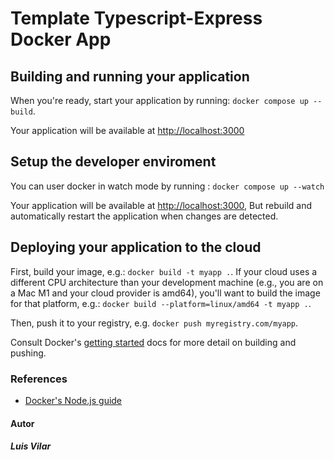 # Template Typescript-Express Docker App

## Building and running your application

When you're ready, start your application by running:
`docker compose up --build`.

Your application will be available at <http://localhost:3000>

## Setup the developer enviroment

You can user docker in watch mode by running :
`docker compose up --watch`

Your application will be available at <http://localhost:3000>,
But rebuild and automatically restart the application when changes are detected.

## Deploying your application to the cloud

First, build your image, e.g.: `docker build -t myapp .`.
If your cloud uses a different CPU architecture than your development
machine (e.g., you are on a Mac M1 and your cloud provider is amd64),
you'll want to build the image for that platform, e.g.:
`docker build --platform=linux/amd64 -t myapp .`.

Then, push it to your registry, e.g. `docker push myregistry.com/myapp`.

Consult Docker's [getting started](https://docs.docker.com/go/get-started-sharing/)
docs for more detail on building and pushing.

### References

* [Docker's Node.js guide](https://docs.docker.com/language/nodejs/)

#### Autor

##### Luis Vilar
